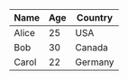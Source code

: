| Name  | Age | Country  |
|-------|-----|----------|
| Alice | 25  | USA      |
| Bob   | 30  | Canada   |
| Carol | 22  | Germany  |
